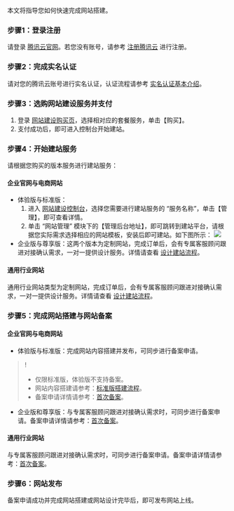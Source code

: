 本文将指导您如何快速完成网站搭建。

### 步骤1：登录注册
请登录 [腾讯云官网](https://cloud.tencent.com/)。若您没有账号，请参考 [注册腾讯云](https://cloud.tencent.com/document/product/378/17985) 进行注册。

### 步骤2：完成实名认证
请对您的腾讯云账号进行实名认证，认证流程请参考 [实名认证基本介绍](https://cloud.tencent.com/document/product/378/3629)。

### 步骤3：选购网站建设服务并支付
1. 登录 [网站建设购买页](https://buy.cloud.tencent.com/wds)，选择相对应的套餐服务，单击【购买】。
2. 支付成功后，即可进入控制台开始建站。

### 步骤4：开始建站服务
请根据您购买的版本服务进行建站服务：
#### 企业官网与电商网站
- 体验版与标准版：
  1. 进入 [网站建设控制台](https://console.cloud.tencent.com/wds)，选择您需要进行建站服务的 “服务名称”，单击【管理】，即可查看详情。
  2. 单击 “网站管理” 模块下的【管理后台地址】，即可跳转到建站平台，请根据您实际需求选择相应的网站模板，安装后即可建站。如下图所示：
  ![](https://main.qcloudimg.com/raw/10995517b06ea1449f54b42b553c3527.png)
- 企业版与尊享版：这两个版本为定制网站，完成订单后，会有专属客服顾问跟进对接确认需求，一对一提供设计服务。详情请查看 [设计建站流程](https://cloud.tencent.com/document/product/1276/48484)。

#### 通用行业网站
通用行业网站类型为定制网站，完成订单后，会有专属客服顾问跟进对接确认需求，一对一提供设计服务。详情请查看 [设计建站流程](https://cloud.tencent.com/document/product/1276/48484)。

### 步骤5：完成网站搭建与网站备案
#### 企业官网与电商网站
- 体验版与标准版：完成网站内容搭建并发布，可同步进行备案申请。
>!
>- 仅限标准版，体验版不支持备案。
>- 网站内容搭建请参考：[标准版搭建流程](https://cloud.tencent.com/document/product/1276/48483)。
>- 备案申请详情请参考：[首次备案](https://cloud.tencent.com/document/product/243/37402)。
>
- 企业版和尊享版：与专属客服顾问跟进对接确认需求时，可同步进行备案申请。备案申请详情请参考：[首次备案](https://cloud.tencent.com/document/product/243/37402)。

#### 通用行业网站
与专属客服顾问跟进对接确认需求时，可同步进行备案申请。备案申请详情请参考：[首次备案](https://cloud.tencent.com/document/product/243/37402)。


### 步骤6：网站发布
备案申请成功并完成网站搭建或网站设计完毕后，即可发布网站上线。
